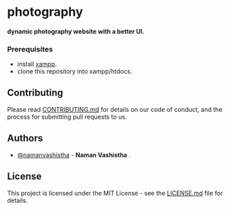 # photography

#### dynamic photography website with a better UI.

### Prerequisites
- install [xampp](https://www.apachefriends.org/download.html).
- clone this repository into xampp/htdocs.

## Contributing

Please read [CONTRIBUTING.md](https://github.com/namanvashistha/photography/blob/master/CONTRIBUTING.md) for details on our code of conduct, and the process for submitting pull requests to us.

## Authors

- [@namanvashistha](https://github.com/namanvashistha) - **Naman Vashistha** .

## License

This project is licensed under the MIT License - see the [LICENSE.md](https://github.com/namanvashistha/photography/blob/master/LICENSE) file for details.
 
